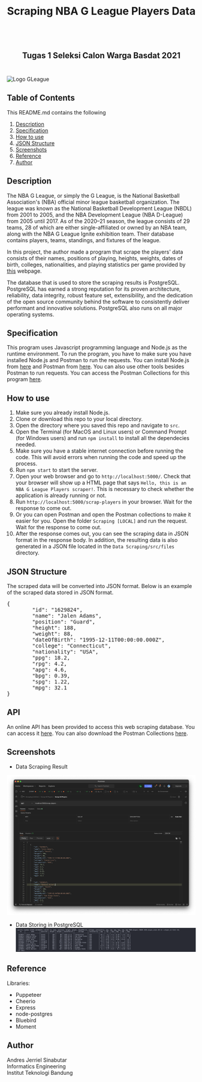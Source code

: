 <h1 align="center">
  <br>
  Scraping NBA G League Players Data
  <br>
  <br>
</h1>

<h2 align="center">
  <br>
  Tugas 1 Seleksi Calon Warga Basdat 2021
  <br>
  <br>
</h2>

![Logo GLeague](https://media-exp1.licdn.com/dms/image/C511BAQGGtV05zbTaXg/company-background_10000/0/1519806642685?e=1627225200&v=beta&t=c1ZXNVgxmEz_crChO3kH3POzVPAHY_uQBdYC-6WRUhs)

## Table of Contents

This README.md contains the following
1. [Description](#description)
2. [Specification](#specification)
3. [How to use](#how-to-use)
4. [JSON Structure](#json-structure)
5. [Screenshots](#screenshots)
6. [Reference](#reference)
7. [Author](#author)


## Description

The NBA G League, or simply the G League, is the National Basketball Association's (NBA) official minor league basketball organization. The league was known as the National Basketball Development League (NBDL) from 2001 to 2005, and the NBA Development League (NBA D-League) from 2005 until 2017. As of the 2020–21 season, the league consists of 29 teams, 28 of which are either single-affiliated or owned by an NBA team, along with the NBA G League Ignite exhibition team. Their database contains players, teams, standings, and fixtures of the league.

In this project, the author made a program that scrape the players' data consists of their names, positions of playing, heights, weights, dates of birth, colleges, nationalities, and playing statistics per game provided by [this](https://gleague.nba.com/all-players/) webpage.

The database that is used to store the scraping results is PostgreSQL. PostgreSQL has earned a strong reputation for its proven architecture, reliability, data integrity, robust feature set, extensibility, and the dedication of the open source community behind the software to consistently deliver performant and innovative solutions. PostgreSQL also runs on all major operating systems.

## Specification

This program uses Javascript programming language and Node.js as the runtime environment. To run the program, you have to make sure you have installed Node.js and Postman to run the requests. You can install Node.js from [here](https://nodejs.org/en/) and Postman from [here](https://www.postman.com). You can also use other tools besides Postman to run requests. You can access the Postman Collections for this program [here](https://www.getpostman.com/collections/11f5a278dbda5e3eaae1).

## How to use

1. Make sure you already install Node.js.
1. Clone or download this repo to your local directory. 
2. Open the directory where you saved this repo and navigate to `src`.
3. Open the Terminal (for MacOS and Linux users) or Command Prompt (for Windows users) and run `npm install` to install all the dependecies needed.
4. Make sure you have a stable internet connection before running the code. This will avoid errors when running the code and speed up the process. 
5. Run `npm start` to start the server.
6. Open your web browser and go to `http://localhost:5000/`. Check that your browser will show up a HTML page that says `Hello, this is an NBA G League Players scraper!`. This is necessary to check whether the application is already running or not.
7. Run `http://localhost:5000/scrap-players` in your browser.  Wait for the response to come out.
8. Or you can open Postman and open the Postman collections to make it easier for you. Open the folder `Scraping [LOCAL]` and run the request. Wait for the response to come out.
9. After the response comes out, you can see the scraping data in JSON format in the response body. In addition, the resulting data is also generated in a JSON file located in the `Data Scraping/src/files` directory.

## JSON Structure

The scraped data will be converted into JSON format. Below is an example of the scraped data stored in JSON format.

<pre>
{
        "id": "1629824",
        "name": "Jalen Adams",
        "position": "Guard",
        "height": 188,
        "weight": 88,
        "dateOfBirth": "1995-12-11T00:00:00.000Z",
        "college": "Connecticut",
        "nationality": "USA",
        "ppg": 18.2,
        "rpg": 4.2,
        "apg": 4.6,
        "bpg": 0.39,
        "spg": 1.22,
        "mpg": 32.1
}
</pre>

## API
An online API has been provided to access this web scraping database. You can access it [here](https://pacific-chamber-65189.herokuapp.com). You can also download the Postman Collections [here](https://www.getpostman.com/collections/11f5a278dbda5e3eaae1).

## Screenshots
- Data Scraping Result

![Screenshot Scraping](https://raw.githubusercontent.com/andresjerriels/Seleksi-2021-Tugas-1/main/Data%20Scraping/screenshot/scrape.png)
- Data Storing in PostgreSQL
![Screenshot Storing](https://raw.githubusercontent.com/andresjerriels/Seleksi-2021-Tugas-1/main/Data%20Storing/screenshot/data.png)

## Reference
Libraries: 
- Puppeteer
- Cheerio
- Express
- node-postgres
- Bluebird
- Moment

## Author

Andres Jerriel Sinabutar
<br>
Informatics Engineering 
<br>
Institut Teknologi Bandung
